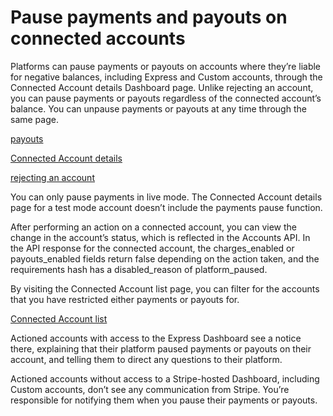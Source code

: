 # Pause payments and payouts on connected accounts

Platforms can pause payments or payouts on accounts where they’re liable for negative balances, including Express and Custom accounts, through the Connected Account details Dashboard page. Unlike rejecting an account, you can pause payments or payouts regardless of the connected account’s balance. You can unpause payments or payouts at any time through the same page.

[payouts](/payouts)

[Connected Account details](/connect/dashboard/managing-individual-accounts)

[rejecting an account](/api/account/reject)

You can only pause payments in live mode. The Connected Account details page for a test mode account doesn’t include the payments pause function.

After performing an action on a connected account, you can view the change in the account’s status, which is reflected in the Accounts API. In the API response for the connected account, the charges_enabled or payouts_enabled fields return false depending on the action taken, and the requirements hash has a disabled_reason of platform_paused.

By visiting the Connected Account list page, you can filter for the accounts that you have restricted either payments or payouts for.

[Connected Account list](/connect/dashboard/viewing-all-accounts)

Actioned accounts with access to the Express Dashboard see a notice there, explaining that their platform paused payments or payouts on their account, and telling them to direct any questions to their platform.

Actioned accounts without access to a Stripe-hosted Dashboard, including Custom accounts, don’t see any communication from Stripe. You’re responsible for notifying them when you pause their payments or payouts.
